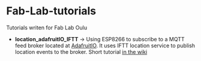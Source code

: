 # Fab-Lab-tutorials
Tutorials writen for Fab Lab Oulu

*  **location_adafruitIO_IFTT** -> Using ESP8266 to subscribe to a MQTT feed broker located at [AdafruitIO](https://io.adafruit.com/). It uses IFTT location service to publish location events to the broker. Short tutorial [in the wiki](https://github.com/ivanmilara/Fab-Lab-tutorials/wiki/Sending-events-to-ESP8266-using-Adafruit-IO-and-IFTT)
